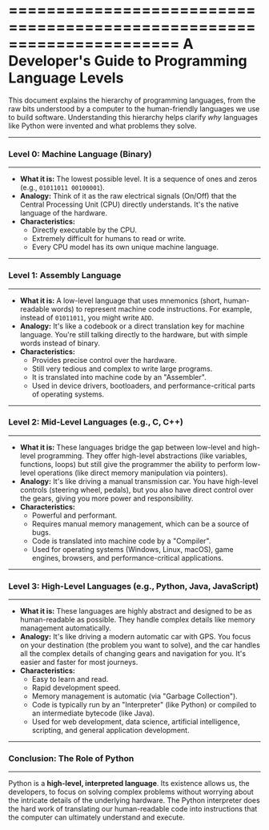 ======================================================================
  A Developer's Guide to Programming Language Levels
======================================================================

This document explains the hierarchy of programming languages, from the raw bits understood by a computer to the human-friendly languages we use to build software. Understanding this hierarchy helps clarify *why* languages like Python were invented and what problems they solve.

----------------------------------------------------------------------
### Level 0: Machine Language (Binary) 
----------------------------------------------------------------------
- **What it is:** The lowest possible level. It is a sequence of ones and zeros (e.g., `01011011 00100001`).
- **Analogy:** Think of it as the raw electrical signals (On/Off) that the Central Processing Unit (CPU) directly understands. It's the native language of the hardware.
- **Characteristics:**
  - Directly executable by the CPU.
  - Extremely difficult for humans to read or write.
  - Every CPU model has its own unique machine language.

----------------------------------------------------------------------
### Level 1: Assembly Language 
----------------------------------------------------------------------
- **What it is:** A low-level language that uses mnemonics (short, human-readable words) to represent machine code instructions. For example, instead of `01011011`, you might write `ADD`.
- **Analogy:** It's like a codebook or a direct translation key for machine language. You're still talking directly to the hardware, but with simple words instead of binary.
- **Characteristics:**
  - Provides precise control over the hardware.
  - Still very tedious and complex to write large programs.
  - It is translated into machine code by an "Assembler".
  - Used in device drivers, bootloaders, and performance-critical parts of operating systems.

----------------------------------------------------------------------
### Level 2: Mid-Level Languages (e.g., C, C++) 
----------------------------------------------------------------------
- **What it is:** These languages bridge the gap between low-level and high-level programming. They offer high-level abstractions (like variables, functions, loops) but still give the programmer the ability to perform low-level operations (like direct memory manipulation via pointers).
- **Analogy:** It's like driving a manual transmission car. You have high-level controls (steering wheel, pedals), but you also have direct control over the gears, giving you more power and responsibility.
- **Characteristics:**
  - Powerful and performant.
  - Requires manual memory management, which can be a source of bugs.
  - Code is translated into machine code by a "Compiler".
  - Used for operating systems (Windows, Linux, macOS), game engines, browsers, and performance-critical applications.

----------------------------------------------------------------------
### Level 3: High-Level Languages (e.g., Python, Java, JavaScript) 
----------------------------------------------------------------------
- **What it is:** These languages are highly abstract and designed to be as human-readable as possible. They handle complex details like memory management automatically.
- **Analogy:** It's like driving a modern automatic car with GPS. You focus on your destination (the problem you want to solve), and the car handles all the complex details of changing gears and navigation for you. It's easier and faster for most journeys.
- **Characteristics:**
  - Easy to learn and read.
  - Rapid development speed.
  - Memory management is automatic (via "Garbage Collection").
  - Code is typically run by an "Interpreter" (like Python) or compiled to an intermediate bytecode (like Java).
  - Used for web development, data science, artificial intelligence, scripting, and general application development.

----------------------------------------------------------------------
### Conclusion: The Role of Python
----------------------------------------------------------------------
Python is a **high-level, interpreted language**. Its existence allows us, the developers, to focus on solving complex problems without worrying about the intricate details of the underlying hardware. The Python interpreter does the hard work of translating our human-readable code into instructions that the computer can ultimately understand and execute.